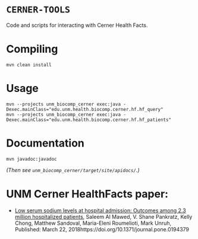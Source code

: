 # `CERNER-TOOLS`

Code and scripts for interacting with Cerner Health Facts.

# Compiling

```
mvn clean install
```

# Usage

```
mvn --projects unm_biocomp_cerner exec:java -Dexec.mainClass="edu.unm.health.biocomp.cerner.hf.hf_query"
mvn --projects unm_biocomp_cerner exec:java -Dexec.mainClass="edu.unm.health.biocomp.cerner.hf.hf_patients"
```

# Documentation

```
mvn javadoc:javadoc
```

_(Then see `unm_biocomp_cerner/target/site/apidocs/`.)_

# UNM Cerner HealthFacts paper:

*  [Low serum sodium levels at hospital admission: Outcomes among 2.3 million hospitalized patients](https://journals.plos.org/plosone/article/comments?id=10.1371/journal.pone.0194379), Saleem Al Mawed, V. Shane Pankratz, Kelly Chong, Matthew Sandoval, Maria-Eleni Roumelioti, Mark Unruh, Published: March 22, 2018https://doi.org/10.1371/journal.pone.0194379

